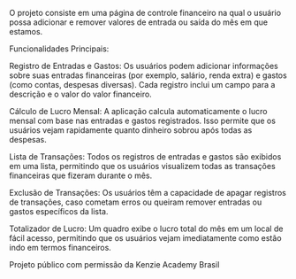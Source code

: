 O projeto consiste em uma página de controle financeiro na qual o usuário possa adicionar e remover valores de entrada ou saída do mês em que estamos.

Funcionalidades Principais:

Registro de Entradas e Gastos: Os usuários podem adicionar informações sobre suas entradas financeiras (por exemplo, salário, renda extra) e gastos (como contas, despesas diversas). Cada registro inclui um campo para a descrição e o valor do valor financeiro.

Cálculo de Lucro Mensal: A aplicação calcula automaticamente o lucro mensal com base nas entradas e gastos registrados. Isso permite que os usuários vejam rapidamente quanto dinheiro sobrou após todas as despesas.

Lista de Transações: Todos os registros de entradas e gastos são exibidos em uma lista, permitindo que os usuários visualizem todas as transações financeiras que fizeram durante o mês.

Exclusão de Transações: Os usuários têm a capacidade de apagar registros de transações, caso cometam erros ou queiram remover entradas ou gastos específicos da lista.

Totalizador de Lucro: Um quadro exibe o lucro total do mês em um local de fácil acesso, permitindo que os usuários vejam imediatamente como estão indo em termos financeiros.

Projeto público com permissão da Kenzie Academy Brasil
